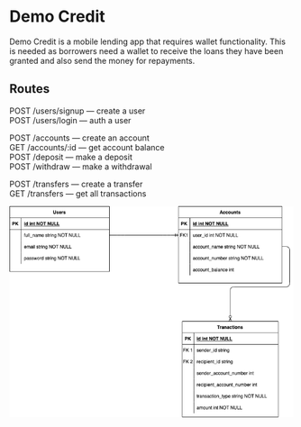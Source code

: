 # Demo Credit

Demo Credit is a mobile lending app that requires wallet functionality. This is needed as borrowers need a wallet to receive the loans they have been granted and also send the money for repayments.

## Routes
POST /users/signup — create a user\
POST /users/login — auth a user

POST /accounts — create an account\
GET /accounts/:id — get account balance\
POST /deposit — make a deposit\
POST /withdraw — make a withdrawal

POST /transfers — create a transfer\
GET /transfers — get all transactions

![](img/entity-relationship_diagram.png)